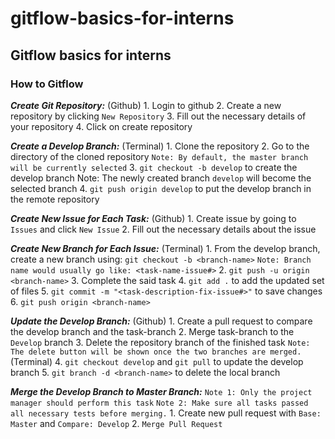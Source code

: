 # gitflow-basics-for-interns
Gitflow basics for interns
------------------------------
<h3>How to Gitflow</h3>

**_Create Git Repository:_**
	(Github)
	1. Login to github
	2. Create a new repository by clicking `New Repository`
	3. Fill out the necessary details of your repository
	4. Click on create repository

**_Create a Develop Branch:_**
	(Terminal)
	1. Clone the repository
	2. Go to the directory of the cloned repository
	`Note: By default, the master branch will be currently selected`
	3. `git checkout -b develop` to create the develop branch
	Note: The newly created branch `develop` will become the selected branch
	4. `git push origin develop` to put the develop branch in the remote repository

**_Create New Issue for Each Task:_**
	(Github)
	1. Create issue by going to `Issues` and click `New Issue`
	2. Fill out the necessary details about the issue

**_Create New Branch for Each Issue:_**
	(Terminal)
	1. From the develop branch, create a new branch using: `git checkout -b <branch-name>`
	`Note: Branch name would usually go like: <task-name-issue#>`
	2. `git push -u origin <branch-name>`
	3. Complete the said task
	4. `git add .` to add the updated set of files
	5. `git commit -m "<task-description-fix-issue#>"` to save changes
	6. `git push origin <branch-name>`

**_Update the Develop Branch:_**
	(Github)
	1. Create a pull request to compare the develop branch and the task-branch
	2. Merge task-branch to the `Develop` branch
	3. Delete the repository branch of the finished task
	`Note: The delete button will be shown once the two branches are merged.`
	(Terminal)
	4. `git checkout develop` and `git pull` to update the develop branch
	5. `git branch -d <branch-name>` to delete the local branch

**_Merge the Develop Branch to Master Branch:_**
	`Note 1: Only the project manager should perform this task`
	`Note 2: Make sure all tasks passed all necessary tests before merging.`
	1. Create new pull request with `Base: Master` and `Compare: Develop`
	2. `Merge Pull Request`